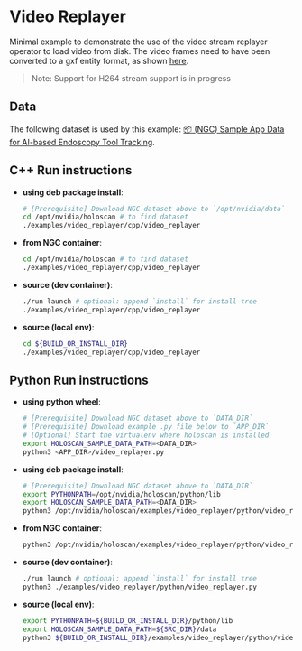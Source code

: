 # Video Replayer

Minimal example to demonstrate the use of the video stream replayer operator to load video from disk. The video frames need to have been converted to a gxf entity format, as shown [here](../../scripts/README.md#convert_video_to_gxf_entitiespy).

> Note: Support for H264 stream support is in progress

## Data

The following dataset is used by this example:
[📦️ (NGC) Sample App Data for AI-based Endoscopy Tool Tracking](https://catalog.ngc.nvidia.com/orgs/nvidia/teams/clara-holoscan/resources/holoscan_endoscopy_sample_data/files?version=20230128).

## C++ Run instructions

* **using deb package install**:
  ```bash
  # [Prerequisite] Download NGC dataset above to `/opt/nvidia/data`
  cd /opt/nvidia/holoscan # to find dataset
  ./examples/video_replayer/cpp/video_replayer
  ```
* **from NGC container**:
  ```bash
  cd /opt/nvidia/holoscan # to find dataset
  ./examples/video_replayer/cpp/video_replayer
  ```
* **source (dev container)**:
  ```bash
  ./run launch # optional: append `install` for install tree
  ./examples/video_replayer/cpp/video_replayer
  ```
* **source (local env)**:
  ```bash
  cd ${BUILD_OR_INSTALL_DIR}
  ./examples/video_replayer/cpp/video_replayer
  ```

## Python Run instructions

* **using python wheel**:
  ```bash
  # [Prerequisite] Download NGC dataset above to `DATA_DIR`
  # [Prerequisite] Download example .py file below to `APP_DIR`
  # [Optional] Start the virtualenv where holoscan is installed
  export HOLOSCAN_SAMPLE_DATA_PATH=<DATA_DIR>
  python3 <APP_DIR>/video_replayer.py
  ```
* **using deb package install**:
  ```bash
  # [Prerequisite] Download NGC dataset above to `DATA_DIR`
  export PYTHONPATH=/opt/nvidia/holoscan/python/lib
  export HOLOSCAN_SAMPLE_DATA_PATH=<DATA_DIR>
  python3 /opt/nvidia/holoscan/examples/video_replayer/python/video_replayer.py
  ```
* **from NGC container**:
  ```bash
  python3 /opt/nvidia/holoscan/examples/video_replayer/python/video_replayer.py
  ```
* **source (dev container)**:
  ```bash
  ./run launch # optional: append `install` for install tree
  python3 ./examples/video_replayer/python/video_replayer.py
  ```
* **source (local env)**:
  ```bash
  export PYTHONPATH=${BUILD_OR_INSTALL_DIR}/python/lib
  export HOLOSCAN_SAMPLE_DATA_PATH=${SRC_DIR}/data
  python3 ${BUILD_OR_INSTALL_DIR}/examples/video_replayer/python/video_replayer.py
  ```
